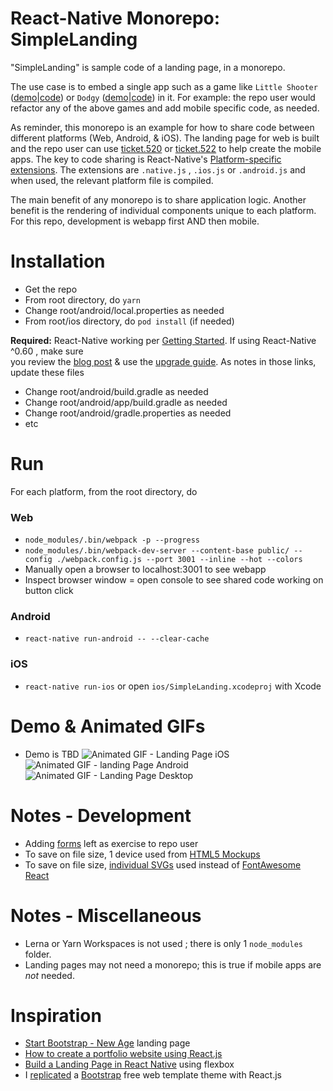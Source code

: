 React-Native Monorepo: SimpleLanding
=================
"SimpleLanding" is sample code of a landing page, in a monorepo.

The use case is to embed a single app such as a game like ```Little Shooter``` ([demo](http://bobylito.me/littleshooter2/)|[code](https://github.com/bobylito/littleshooter2))
or ```Dodgy``` ([demo](https://brandonstilson.com/dodgygame/)|[code](https://github.com/bbstilson/react-dodgy-game)) in it. For example: the repo user would refactor any of the above 
games and add mobile specific code, as needed.


As reminder, this monorepo is an example for how to share code between different platforms (Web, Android, & iOS). 
The landing page for web is built and the repo user can use [ticket.520](https://github.com/og-pr/public_ticket.520) or [ticket.522](https://github.com/og-pr/public_ticket.522) to help create the mobile apps. 
The key to code sharing is React-Native's [Platform-specific extensions](https://facebook.github.io/react-native/docs/platform-specific-code.html#platform-specific-extensions). The extensions are ```.native.js``` , 
```.ios.js``` or ```.android.js``` and when used, the relevant platform file is compiled.

The main benefit of any monorepo is to share application logic. Another benefit is 
the rendering of individual components unique to each platform. For this repo, 
development is webapp first AND then mobile.

Installation
============

* Get the repo
* From root directory, do ```yarn```
* Change root/android/local.properties as needed 
* From root/ios directory, do ```pod install``` (if needed)

**Required:** React-Native working per [Getting Started](https://facebook.github.io/react-native/docs/getting-started). If using React-Native ^0.60 , make sure    
you review the [blog post](https://facebook.github.io/react-native/blog/2019/07/03/version-60) & use the [upgrade guide](https://react-native-community.github.io/upgrade-helper/?from=0.59.8&to=0.60.4). As notes in those links, update these files
* Change root/android/build.gradle as needed 
* Change root/android/app/build.gradle as needed 
* Change root/android/gradle.properties as needed
* etc

Run
===

For each platform, from the root directory, do

### Web
* ```node_modules/.bin/webpack -p --progress```
* ```node_modules/.bin/webpack-dev-server --content-base public/ --config ./webpack.config.js --port 3001 --inline --hot --colors```
* Manually open a browser to localhost:3001 to see webapp 
* Inspect browser window = open console to see shared code working on button click

### Android
* ```react-native run-android -- --clear-cache```

### iOS
* ```react-native run-ios``` or open ```ios/SimpleLanding.xcodeproj``` with Xcode

Demo & Animated GIFs
===========
* Demo is TBD
![Animated GIF - Landing Page iOS](https://github.com/og-pr/public_ticket.530/blob/master/SimpleLanding/_docs/ezgif-720_ios.gif)
![Animated GIF - landing Page Android](https://github.com/og-pr/public_ticket.530/blob/master/SimpleLanding/_docs/ezgif-720_android.gif)
![Animated GIF - Landing Page Desktop](https://github.com/og-pr/public_ticket.530/blob/master/SimpleLanding/_docs/ezgif-720_web.gif)

Notes - Development
===========
* Adding [forms](https://flaviocopes.com/react-forms/) left as exercise to repo user
* To save on file size, 1 device used from [HTML5 Mockups](https://github.com/pixelsign/html5-device-mockups)
* To save on file size, [individual SVGs](https://github.com/FortAwesome/Font-Awesome/tree/master/svgs/solid) used instead of [FontAwesome React](https://github.com/FortAwesome/react-fontawesome)

Notes - Miscellaneous 
=====
* Lerna or Yarn Workspaces is not used ; there is only 1 ```node_modules``` folder.
* Landing pages may not need a monorepo; this is true if mobile apps are *not* needed. 

Inspiration
===========
* [Start Bootstrap - New Age](https://startbootstrap.com/themes/new-age/) landing page
* [How to create a portfolio website using React.js](https://www.freecodecamp.org/news/portfolio-app-using-react-618814e35843/) 
* [Build a Landing Page in React Native](https://alligator.io/react/react-native-flexbox/) using flexbox
* I [replicated](https://medium.com/@gabriel_gamil/wow-i-replicated-a-bootstrap-4-free-web-template-theme-with-reactjs-59650683c99c) a [Bootstrap](https://getbootstrap.com/) free web template theme with React.js
